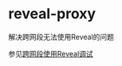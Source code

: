 # reveal-proxy
解决跨网段无法使用Reveal的问题

参见[跨网段使用Reveal调试](http://johnwong.github.io/mobile/2015/08/13/remote-reveal-debuging.html)
